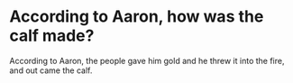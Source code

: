 # According to Aaron, how was the calf made?

According to Aaron, the people gave him gold and he threw it into the fire, and out came the calf.
